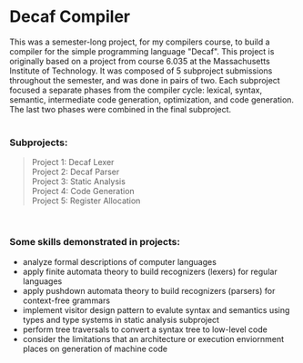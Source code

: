 # Decaf Compiler

This was a semester-long project, for my compilers course, to build a compiler for the simple programming language "Decaf". This project is originally based on a project from course 6.035 at the Massachusetts Institute of Technology. It was composed of 5 subproject submissions throughout the semester, and was done in pairs of two. Each subproject focused a separate phases from the compiler cycle: lexical, syntax, semantic, intermediate code generation, optimization, and code generation. The last two phases were combined in the final subproject.  
<br>
### Subprojects: <br>
>Project 1: Decaf Lexer<br>
Project 2: Decaf Parser<br>
Project 3: Static Analysis<br>
Project 4: Code Generation<br>
Project 5: Register Allocation<br>
<br>

### Some skills demonstrated in projects: <br>
<ul>
  <li>analyze formal descriptions of computer languages</li>
  <li>apply finite automata theory to build recognizers (lexers) for regular languages</li>
  <li>apply pushdown automata theory to build recognizers (parsers) for context-free grammars</li>
  <li>implement visitor design pattern to evalute syntax and semantics using types and type systems in static analysis subproject</li>
  <li>perform tree traversals to convert a syntax tree to low-level code</li>
  <li>consider the limitations that an architecture or execution enviornment places on generation of machine code</li>
</ul>


